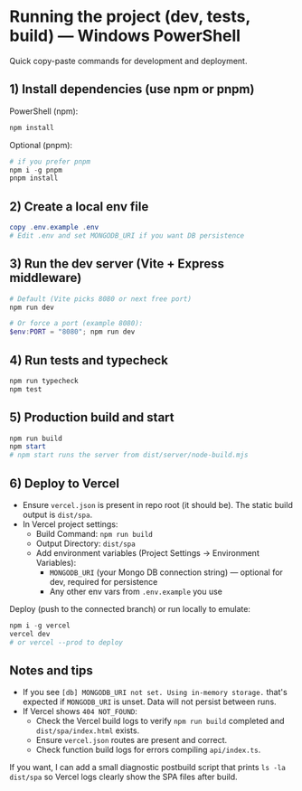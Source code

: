 # Running the project (dev, tests, build) — Windows PowerShell

Quick copy-paste commands for development and deployment.

## 1) Install dependencies (use npm or pnpm)

PowerShell (npm):
```powershell
npm install
```

Optional (pnpm):
```powershell
# if you prefer pnpm
npm i -g pnpm
pnpm install
```

## 2) Create a local env file
```powershell
copy .env.example .env
# Edit .env and set MONGODB_URI if you want DB persistence
```

## 3) Run the dev server (Vite + Express middleware)
```powershell
# Default (Vite picks 8080 or next free port)
npm run dev

# Or force a port (example 8080):
$env:PORT = "8080"; npm run dev
```

## 4) Run tests and typecheck
```powershell
npm run typecheck
npm test
```

## 5) Production build and start
```powershell
npm run build
npm start
# npm start runs the server from dist/server/node-build.mjs
```

## 6) Deploy to Vercel

- Ensure `vercel.json` is present in repo root (it should be). The static build output is `dist/spa`.
- In Vercel project settings:
  - Build Command: `npm run build`
  - Output Directory: `dist/spa`
  - Add environment variables (Project Settings → Environment Variables):
    - `MONGODB_URI` (your Mongo DB connection string) — optional for dev, required for persistence
    - Any other env vars from `.env.example` you use

Deploy (push to the connected branch) or run locally to emulate:
```powershell
npm i -g vercel
vercel dev
# or vercel --prod to deploy
```

## Notes and tips

- If you see `[db] MONGODB_URI not set. Using in-memory storage.` that's expected if `MONGODB_URI` is unset. Data will not persist between runs.
- If Vercel shows `404 NOT_FOUND`:
  - Check the Vercel build logs to verify `npm run build` completed and `dist/spa/index.html` exists.
  - Ensure `vercel.json` routes are present and correct.
  - Check function build logs for errors compiling `api/index.ts`.

If you want, I can add a small diagnostic postbuild script that prints `ls -la dist/spa` so Vercel logs clearly show the SPA files after build.
